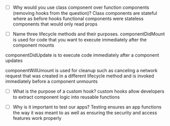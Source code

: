 - [ ] Why would you use class component over function components (removing hooks from the question)?
    Class components are stateful where as before hooks functional components were stateless components that would only read props

- [ ] Name three lifecycle methods and their purposes.
componentDidMount is used for code that you want to execute immediately after the component mounts 

componentDidUpdate is to execute code immediately after a component updates

componentWillUmount is used for cleanup such as canceling a network request that was created in a different lifecycle method and is invoked immediately before a component unmounts

- [ ] What is the purpose of a custom hook?
custom hooks allow developers to extract component logic into reusable functions

- [ ] Why is it important to test our apps?
Testing ensures an app functions the way it was meant to as well as ensuring the security and access features work properly